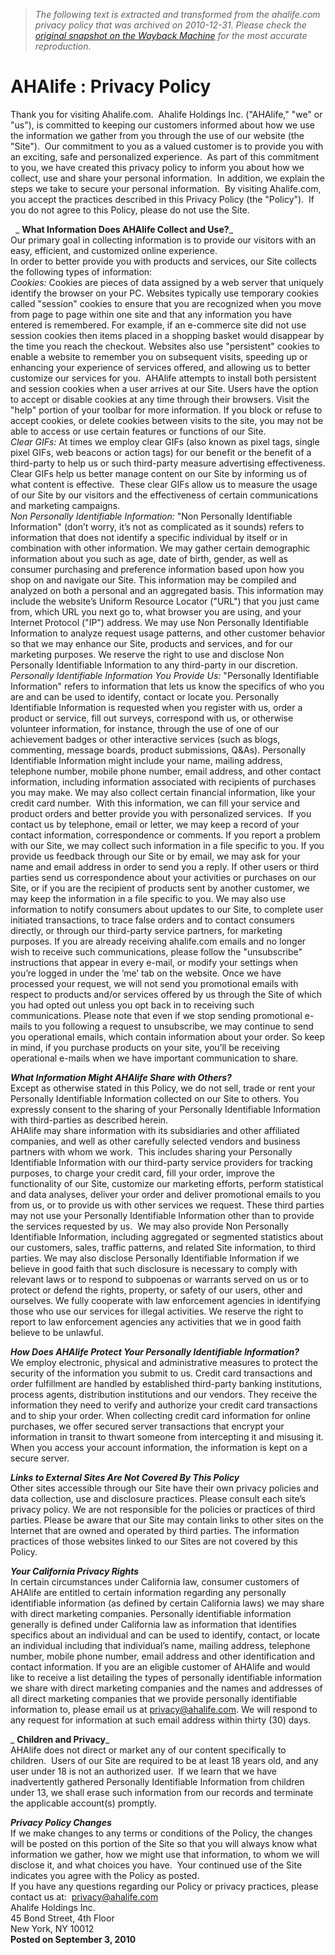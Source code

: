 > *The following text is extracted and transformed from the ahalife.com privacy policy that was archived on 2010-12-31. Please check the [original snapshot on the Wayback Machine](https://web.archive.org/web/20101231095030id_/http%3A//www.ahalife.com/privacy) for the most accurate reproduction.*

# AHAlife : Privacy Policy

Thank you for visiting Ahalife.com.  Ahalife Holdings Inc. ("AHAlife," "we" or "us"), is committed to keeping our customers informed about how we use the information we gather from you through the use of our website (the "Site").  Our commitment to you as a valued customer is to provide you with an exciting, safe and personalized experience.  As part of this commitment to you, we have created this privacy policy to inform you about how we collect, use and share your personal information.  In addition, we explain the steps we take to secure your personal information.  By visiting Ahalife.com, you accept the practices described in this Privacy Policy (the "Policy").  If you do not agree to this Policy, please do not use the Site.

  _ **What Information Does AHAlife Collect and Use?**_  
Our primary goal in collecting information is to provide our visitors with an easy, efficient, and customized online experience.   
In order to better provide you with products and services, our Site collects the following types of information:   
_Cookies:_ Cookies are pieces of data assigned by a web server that uniquely identify the browser on your PC. Websites typically use temporary cookies called "session" cookies to ensure that you are recognized when you move from page to page within one site and that any information you have entered is remembered. For example, if an e-commerce site did not use session cookies then items placed in a shopping basket would disappear by the time you reach the checkout. Websites also use "persistent" cookies to enable a website to remember you on subsequent visits, speeding up or enhancing your experience of services offered, and allowing us to better customize our services for you.  AHAlife attempts to install both persistent and session cookies when a user arrives at our Site. Users have the option to accept or disable cookies at any time through their browsers. Visit the "help" portion of your toolbar for more information. If you block or refuse to accept cookies, or delete cookies between visits to the site, you may not be able to access or use certain features or functions of our Site.  
 _Clear GIFs:_ At times we employ clear GIFs (also known as pixel tags, single pixel GIFs, web beacons or action tags) for our benefit or the benefit of a third-party to help us or such third-party measure advertising effectiveness. Clear GIFs help us better manage content on our Site by informing us of what content is effective.  These clear GIFs allow us to measure the usage of our Site by our visitors and the effectiveness of certain communications and marketing campaigns.   
_Non Personally Identifiable Information:_ "Non Personally Identifiable Information" (don’t worry, it’s not as complicated as it sounds) refers to information that does not identify a specific individual by itself or in combination with other information. We may gather certain demographic information about you such as age, date of birth, gender, as well as consumer purchasing and preference information based upon how you shop on and navigate our Site. This information may be compiled and analyzed on both a personal and an aggregated basis. This information may include the website’s Uniform Resource Locator ("URL") that you just came from, which URL you next go to, what browser you are using, and your Internet Protocol ("IP") address. We may use Non Personally Identifiable Information to analyze request usage patterns, and other customer behavior so that we may enhance our Site, products and services, and for our marketing purposes. We reserve the right to use and disclose Non Personally Identifiable Information to any third-party in our discretion.  
 _Personally Identifiable Information You Provide Us:_ "Personally Identifiable Information" refers to information that lets us know the specifics of who you are and can be used to identify, contact or locate you. Personally Identifiable Information is requested when you register with us, order a product or service, fill out surveys, correspond with us, or otherwise volunteer information, for instance, through the use of one of our achievement badges or other interactive services (such as blogs, commenting, message boards, product submissions, Q&As). Personally Identifiable Information might include your name, mailing address, telephone number, mobile phone number, email address, and other contact information, including information associated with recipients of purchases you may make. We may also collect certain financial information, like your credit card number.  With this information, we can fill your service and product orders and better provide you with personalized services.  If you contact us by telephone, email or letter, we may keep a record of your contact information, correspondence or comments. If you report a problem with our Site, we may collect such information in a file specific to you. If you provide us feedback through our Site or by email, we may ask for your name and email address in order to send you a reply. If other users or third parties send us correspondence about your activities or purchases on our Site, or if you are the recipient of products sent by another customer, we may keep the information in a file specific to you. We may also use information to notify consumers about updates to our Site, to complete user initiated transactions, to trace false orders and to contact consumers directly, or through our third-party service partners, for marketing purposes. If you are already receiving ahalife.com emails and no longer wish to receive such communications, please follow the "unsubscribe" instructions that appear in every e-mail, or modify your settings when you’re logged in under the ‘me’ tab on the website. Once we have processed your request, we will not send you promotional emails with respect to products and/or services offered by us through the Site of which you had opted out unless you opt back in to receiving such communications. Please note that even if we stop sending promotional e-mails to you following a request to unsubscribe, we may continue to send you operational emails, which contain information about your order. So keep in mind, if you purchase products on your site, you’ll be receiving operational e-mails when we have important communication to share. 

_**What Information Might AHAlife Share with Others?**_  
Except as otherwise stated in this Policy, we do not sell, trade or rent your Personally Identifiable Information collected on our Site to others. You expressly consent to the sharing of your Personally Identifiable Information with third-parties as described herein.  
AHAlife may share information with its subsidiaries and other affiliated companies, and well as other carefully selected vendors and business partners with whom we work.  This includes sharing your Personally Identifiable Information with our third-party service providers for tracking purposes, to charge your credit card, fill your order, improve the functionality of our Site, customize our marketing efforts, perform statistical and data analyses, deliver your order and deliver promotional emails to you from us, or to provide us with other services we request. These third parties may not use your Personally Identifiable Information other than to provide the services requested by us.  We may also provide Non Personally Identifiable Information, including aggregated or segmented statistics about our customers, sales, traffic patterns, and related Site information, to third parties. We may also disclose Personally Identifiable Information if we believe in good faith that such disclosure is necessary to comply with relevant laws or to respond to subpoenas or warrants served on us or to protect or defend the rights, property, or safety of our users, other and ourselves. We fully cooperate with law enforcement agencies in identifying those who use our services for illegal activities. We reserve the right to report to law enforcement agencies any activities that we in good faith believe to be unlawful. 

_**How Does AHAlife Protect Your Personally Identifiable Information?**_  
We employ electronic, physical and administrative measures to protect the security of the information you submit to us. Credit card transactions and order fulfillment are handled by established third-party banking institutions, process agents, distribution institutions and our vendors. They receive the information they need to verify and authorize your credit card transactions and to ship your order. When collecting credit card information for online purchases, we offer secured server transactions that encrypt your information in transit to thwart someone from intercepting it and misusing it. When you access your account information, the information is kept on a secure server. 

_**Links to External Sites Are Not Covered By This Policy**_  
Other sites accessible through our Site have their own privacy policies and data collection, use and disclosure practices. Please consult each site’s privacy policy. We are not responsible for the policies or practices of third parties. Please be aware that our Site may contain links to other sites on the Internet that are owned and operated by third parties. The information practices of those websites linked to our Sites are not covered by this Policy. 

_**Your California Privacy Rights**_  
In certain circumstances under California law, consumer customers of AHAlife are entitled to certain information regarding any personally identifiable information (as defined by certain California laws) we may share with direct marketing companies. Personally identifiable information generally is defined under California law as information that identifies specifics about an individual and can be used to identify, contact, or locate an individual including that individual’s name, mailing address, telephone number, mobile phone number, email address and other identification and contact information. If you are an eligible customer of AHAlife and would like to receive a list detailing the types of personally identifiable information we share with direct marketing companies and the names and addresses of all direct marketing companies that we provide personally identifiable information to, please email us at privacy@ahalife.com. We will respond to any request for information at such email address within thirty (30) days.

 _ **Children and Privacy**_  
AHAlife does not direct or market any of our content specifically to children.  Users of our Site are required to be at least 18 years old, and any user under 18 is not an authorized user.  If we learn that we have inadvertently gathered Personally Identifiable Information from children under 13, we shall erase such information from our records and terminate the applicable account(s) promptly. 

_**Privacy Policy Changes**_  
If we make changes to any terms or conditions of the Policy, the changes will be posted on this portion of the Site so that you will always know what information we gather, how we might use that information, to whom we will disclose it, and what choices you have.  Your continued use of the Site indicates you agree with the Policy as posted.    
If you have any questions regarding our Policy or privacy practices, please contact us at:  privacy@ahalife.com  
Ahalife Holdings Inc.  
45 Bond Street, 4th Floor  
New York, NY 10012  
 **Posted on September 3, 2010**
